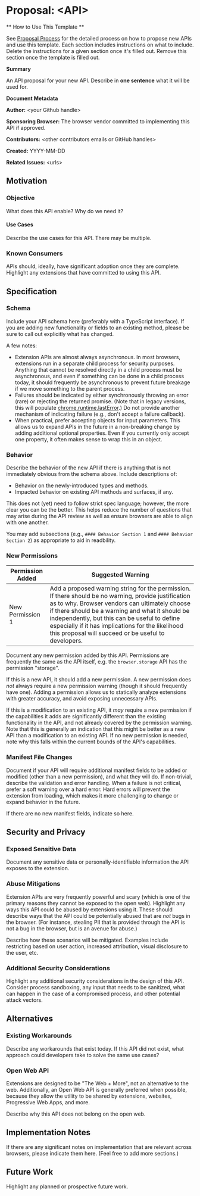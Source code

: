 # Proposal: &lt;API>

** How to Use This Template **

See [Proposal Process](proposal_process.md) for the detailed process on how to
propose new APIs and use this template.  Each section includes instructions on
what to include.  Delete the instructions for a given section once it's filled
out.  Remove this section once the template is filled out.

**Summary**

An API proposal for your new API.  Describe in **one sentence** what it will be
used for.

**Document Metadata**

**Author:** &lt;your Github handle>

**Sponsoring Browser:** The browser vendor committed to implementing this API
if approved.

**Contributors:** &lt;other contributors emails or GitHub handles>

**Created:** YYYY-MM-DD

**Related Issues:** &lt;urls>

## Motivation

### Objective

What does this API enable?  Why do we need it?

#### Use Cases

Describe the use cases for this API.  There may be multiple.

### Known Consumers

APIs should, ideally, have significant adoption once they are complete.
Highlight any extensions that have committed to using this API.

## Specification

### Schema

Include your API schema here (preferably with a TypeScript interface).  If you
are adding new functionality or fields to an existing method, please be sure to
call out explicitly what has changed.

A few notes:

*   Extension APIs are almost always asynchronous.  In most browsers, extensions
    run in a separate child process for security purposes.  Anything that cannot
    be resolved directly in a child process must be asynchronous, and even if
    something can be done in a child process today, it should frequently be
    asynchronous to prevent future breakage if we move something to the parent
    process.
*   Failures should be indicated by either synchronously throwing an error
    (rare) or rejecting the returned promise.  (Note that in legacy versions,
    this will populate
    [chrome.runtime.lastError](https://developer.chrome.com/extensions/runtime#property-lastError).)
    Do not provide another mechanism of indicating failure (e.g., don't accept
    a failure callback).
*   When practical, prefer accepting objects for input parameters.  This allows
    us to expand APIs in the future in a non-breaking change by adding
    additional optional properties.  Even if you currently only accept one
    property, it often makes sense to wrap this in an object.

### Behavior

Describe the behavior of the new API if there is anything that is not
immediately obvious from the schema above. Include descriptions of:

*   Behavior on the newly-introduced types and methods.
*   Impacted behavior on existing API methods and surfaces, if any.

This does not (yet) need to follow strict spec language; however, the more clear
you can be the better. This helps reduce the number of questions that may arise
during the API review as well as ensure browsers are able to align with one
another.

You may add subsections (e.g., `#### Behavior Section 1` and
`#### Behavior Section 2`) as appropriate to aid in readbility.

### New Permissions

| Permission Added | Suggested Warning |
| ---------------- | ----------------- |
| New Permission 1 | Add a proposed warning string for the permission.  If there should be no warning, provide justification as to why. Browser vendors can ultimately choose if there should be a warning and what it should be independently, but this can be useful to define especially if it has implications for the likelihood this proposal will succeed or be useful to developers. |

Document any new permission added by this API.  Permissions are frequently the
same as the API itself, e.g. the `browser.storage` API has the permission
"storage".

If this is a new API, it should add a new permission.  A new permission does
_not_ always require a new permission warning (though it should frequently have
one).  Adding a permission allows us to statically analyze extensions with
greater accuracy, and avoid exposing unnecessary APIs.

If this is a modification to an existing API, it _may_ require a new permission
if the capabilities it adds are significantly different than the existing
functionality in the API, and not already covered by the permission warning.
Note that this is generally an indication that this might be better as a new
API than a modification to an existing API.  If no new permission is needed,
note why this falls within the current bounds of the API's capabilities.

### Manifest File Changes

Document if your API will require additional manifest fields to be added or
modified (other than a new permission), and what they will do.  If non-trivial,
describe the validation and error handling.  When a failure is not critical,
prefer a soft warning over a hard error.  Hard errors will prevent the extension
from loading, which makes it more challenging to change or expand behavior in
the future.

If there are no new manifest fields, indicate so here.

## Security and Privacy

### Exposed Sensitive Data

Document any sensitive data or personally-identifiable information the API
exposes to the extension.

### Abuse Mitigations

Extension APIs are very frequently powerful and scary (which is one of the
primary reasons they cannot be exposed to the open web).  Highlight any ways
this API could be abused by extensions using it.  These should describe ways
that the API could be potentially abused that are _not_ bugs in the browser.
(For instance, stealing PII that is provided through the API is not a bug in
the browser, but is an avenue for abuse.)

Describe how these scenarios will be mitigated.  Examples include restricting
based on user action, increased attribution, visual disclosure to the user,
etc.

### Additional Security Considerations

Highlight any additional security considerations in the design of this API.
Consider process sandboxing, any input that needs to be sanitized, what can
happen in the case of a compromised process, and other potential attack
vectors.

## Alternatives

### Existing Workarounds

Describe any workarounds that exist today.  If this API did not exist, what
approach could developers take to solve the same use cases?

### Open Web API

Extensions are designed to be "The Web + More", not an alternative to the web.
Additionally, an Open Web API is generally preferred when possible, because
they allow the utility to be shared by extensions, websites, Progressive Web
Apps, and more.

Describe why this API does not belong on the open web.

## Implementation Notes

If there are any significant notes on implementation that are relevant across
browsers, please indicate them here.  (Feel free to add more sections.)

## Future Work

Highlight any planned or prospective future work.
